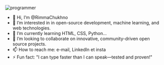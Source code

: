 ![programmer](C:\Users\Abricot\Desktop\photo11-18)

- 👋 Hi, I’m @RimmaChukhno
- 👀 I’m interested in  in open-source development, machine learning, and web technologies.
- 🌱 I’m currently learning HTML, CSS, Python...
- 💞️ I’m looking to collaborate on innovative, community-driven open source projects.
- 📫 How to reach me: e-mail, LinkedIn et insta
- ⚡ Fun fact:  "I can type faster than I can speak—tested and proven!"

<!---
RimmaChukhno/RimmaChukhno is a ✨ special ✨ repository because its `README.md` (this file) appears on your GitHub profile.
You can click the Preview link to take a look at your changes.
--->

